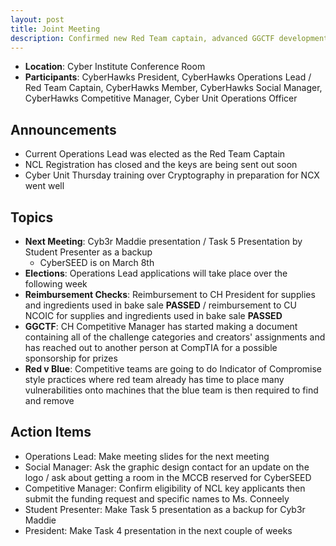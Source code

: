 ```yaml
---
layout: post
title: Joint Meeting
description: Confirmed new Red Team captain, advanced GGCTF development and sponsorship outreach, approved bake sale reimbursements, and planned upcoming events and training
---
```


* **Location**: Cyber Institute Conference Room
* **Participants**: CyberHawks President, CyberHawks Operations Lead / Red Team Captain, CyberHawks Member, CyberHawks Social Manager, CyberHawks Competitive Manager, Cyber Unit Operations Officer

## Announcements
* Current Operations Lead was elected as the Red Team Captain
* NCL Registration has closed and the keys are being sent out soon
* Cyber Unit Thursday training over Cryptography in preparation for NCX went well

## Topics
- **Next Meeting**: Cyb3r Maddie presentation / Task 5 Presentation by Student Presenter as a backup
	- CyberSEED is on March 8th
- **Elections**: Operations Lead applications will take place over the following week
- **Reimbursement Checks**: Reimbursement to CH President for supplies and ingredients used in bake sale **PASSED** / reimbursement to CU NCOIC for supplies and ingredients used in bake sale **PASSED**
- **GGCTF**: CH Competitive Manager has started making a document containing all of the challenge categories and creators' assignments and has reached out to another person at CompTIA for a possible sponsorship for prizes
- **Red v Blue**: Competitive teams are going to do Indicator of Compromise style practices where red team already has time to place many vulnerabilities onto machines that the blue team is then required to find and remove

## Action Items
- Operations Lead: Make meeting slides for the next meeting
- Social Manager: Ask the graphic design contact for an update on the logo / ask about getting a room in the MCCB reserved for CyberSEED
- Competitive Manager: Confirm eligibility of NCL key applicants then submit the funding request and specific names to Ms. Conneely
- Student Presenter: Make Task 5 presentation as a backup for Cyb3r Maddie
- President: Make Task 4 presentation in the next couple of weeks
